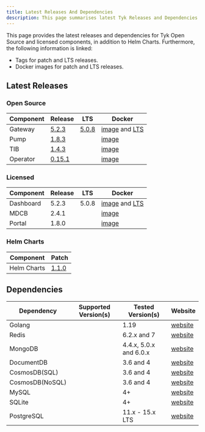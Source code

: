 ```yaml
---
title: Latest Releases And Dependencies
description: This page summarises latest Tyk Releases and Dependencies
---
```


This page provides the latest releases and dependencies for Tyk Open Source and licensed components, in addition to Helm Charts. Furthermore, the following information is linked:
- Tags for patch and LTS releases.
- Docker images for patch and LTS releases.

## Latest Releases

### Open Source

| Component   | Release  | LTS   | Docker  |
|-------------|----------|-------|---------|
| Gateway     | [5.2.3](https://github.com/TykTechnologies/tyk/releases/tag/v5.2.3)| [5.0.8](https://github.com/TykTechnologies/tyk/releases/tag/v5.0.8) | [image](https://hub.docker.com/r/tykio/tyk-gateway/tags?page=1&name=5.2.3) and [LTS](https://hub.docker.com/r/tykio/tyk-gateway/tags?page=1&name=5.0.8) |
| Pump        | [1.8.3](https://github.com/TykTechnologies/tyk-pump/releases/tag/v1.8.3) | | [image](https://hub.docker.com/r/tykio/tyk-pump-docker-pub/tags?page=1&name=1.8.3) |
| TIB         | [1.4.3](https://github.com/TykTechnologies/tyk-identity-broker/releases/tag/v1.4.3)  |  | [image](https://hub.docker.com/r/tykio/tyk-identity-broker/tags?page=1&name=1.4.3)           |
| Operator    | [0.15.1](https://github.com/TykTechnologies/tyk-operator/releases/tag/v0.15.1)   |       | [image](https://hub.docker.com/r/tykio/tyk-operator/tags?page=1&name=0.15.1)         |


### Licensed

| Component   | Release | LTS   | Docker |
|-------------|--------|-------|---------|
| Dashboard   | 5.2.3  | 5.0.8 | [image](https://hub.docker.com/r/tykio/tyk-dashboard/tags?page=1&name=5.2.3) and [LTS](https://hub.docker.com/r/tykio/tyk-dashboard/tags?page=1&name=5.0.8)     |
| MDCB        | 2.4.1  |       | [image](https://hub.docker.com/r/tykio/tyk-mdcb-docker/tags?page=1&name=2.4.1)      |
| Portal      | 1.8.0  |       | [image](https://hub.docker.com/r/tykio/portal/tags?page=1&name=1.8)        |


### Helm Charts

| Component   | Patch  |
|-------------|--------|
| Helm Charts | [1.1.0](https://github.com/TykTechnologies/tyk-charts/releases/tag/v1.1.0)  |


## Dependencies

| Dependency      | Supported Version(s) | Tested Version(s) | Website |
| --------------- | -------------------- | ----------------- | ------- |
| Golang          |                      | 1.19              | [website](https://go.dev/) |
| Redis           |                      | 6.2.x and 7       | [website](https://redis.io/) |
| MongoDB         |                      | 4.4.x, 5.0.x and 6.0.x | [website](https://www.mongodb.com/) |
| DocumentDB      |                      | 3.6 and 4 | [website](https://aws.amazon.com/documentdb/) |
| CosmosDB(SQL)   |                      | 3.6 and 4 | [website](https://azure.microsoft.com/en-gb/products/cosmos-db/) |
| CosmosDB(NoSQL) |                      | 3.6 and 4 | [website](https://azure.microsoft.com/en-gb/products/cosmos-db/) |
| MySQL           |                      | 4+ | [website](https://www.mysql.com/) |
| SQLite          |                      | 4+ | [website](https://www.sqlite.org/index.html) |
| PostgreSQL      |                      | 11.x - 15.x LTS | [website](https://www.postgresql.org/) | 

